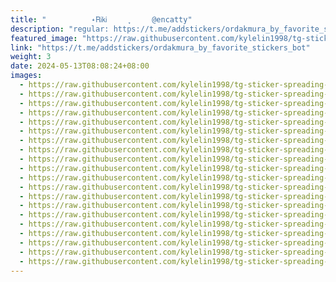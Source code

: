 ```yaml
---
title: "‌ ‌ ‌ ‌‌ ‌‌ ‌  ‌   ˖࣪𝖱𝗂𝗄𝗂‌ ‌ ‌ ‌ ‌ ִֶָ‌ ‌ ‌   @encatty"
description: "regular: https://t.me/addstickers/ordakmura_by_favorite_stickers_bot"
featured_image: "https://raw.githubusercontent.com/kylelin1998/tg-sticker-spreading-worldwide-images/main/img/a4dcd33b-501b-4ff2-b23b-04f8bada17e0.jpg"
link: "https://t.me/addstickers/ordakmura_by_favorite_stickers_bot"
weight: 3
date: 2024-05-13T08:08:24+08:00
images:
  - https://raw.githubusercontent.com/kylelin1998/tg-sticker-spreading-worldwide-images/main/img/a4dcd33b-501b-4ff2-b23b-04f8bada17e0.jpg
  - https://raw.githubusercontent.com/kylelin1998/tg-sticker-spreading-worldwide-images/main/img/43079d51-6012-4ac8-81ba-7f25828b6602.jpg
  - https://raw.githubusercontent.com/kylelin1998/tg-sticker-spreading-worldwide-images/main/img/0f849a9e-2f00-4189-b75f-6ce22ef62f7d.jpg
  - https://raw.githubusercontent.com/kylelin1998/tg-sticker-spreading-worldwide-images/main/img/3dc7a8fa-cc5d-46dd-873a-71a0b3ec76d4.jpg
  - https://raw.githubusercontent.com/kylelin1998/tg-sticker-spreading-worldwide-images/main/img/4bf4fc48-4119-4bcc-90d1-0209130015e3.jpg
  - https://raw.githubusercontent.com/kylelin1998/tg-sticker-spreading-worldwide-images/main/img/8cb762f7-e492-446e-9844-830f8737a189.jpg
  - https://raw.githubusercontent.com/kylelin1998/tg-sticker-spreading-worldwide-images/main/img/feea3d5a-bf24-497f-a468-741a2c887e10.jpg
  - https://raw.githubusercontent.com/kylelin1998/tg-sticker-spreading-worldwide-images/main/img/c3c093ae-6398-4dc6-851b-71438e648c45.jpg
  - https://raw.githubusercontent.com/kylelin1998/tg-sticker-spreading-worldwide-images/main/img/29a53210-08a3-4366-826b-b5a76fa85f7e.jpg
  - https://raw.githubusercontent.com/kylelin1998/tg-sticker-spreading-worldwide-images/main/img/3254f46d-fcea-4b7c-bef2-53bfc50884f0.jpg
  - https://raw.githubusercontent.com/kylelin1998/tg-sticker-spreading-worldwide-images/main/img/8adaccd5-8202-4c92-8ba6-8eb69aa4fe67.jpg
  - https://raw.githubusercontent.com/kylelin1998/tg-sticker-spreading-worldwide-images/main/img/f1f2992e-da86-4f26-9deb-ae03d9c638e1.jpg
  - https://raw.githubusercontent.com/kylelin1998/tg-sticker-spreading-worldwide-images/main/img/e8c7ec6b-d3ef-4439-a395-3d840b75aa3a.jpg
  - https://raw.githubusercontent.com/kylelin1998/tg-sticker-spreading-worldwide-images/main/img/7b1f3671-d94a-4d80-a5a5-d282f1eca402.jpg
  - https://raw.githubusercontent.com/kylelin1998/tg-sticker-spreading-worldwide-images/main/img/5ee59011-8624-4dda-b2d3-d7905881665c.jpg
  - https://raw.githubusercontent.com/kylelin1998/tg-sticker-spreading-worldwide-images/main/img/9fef68ec-8181-4f49-9ccb-ad079a585bbe.jpg
  - https://raw.githubusercontent.com/kylelin1998/tg-sticker-spreading-worldwide-images/main/img/4bdae21c-78ee-4e02-a529-f9352416b6fc.jpg
  - https://raw.githubusercontent.com/kylelin1998/tg-sticker-spreading-worldwide-images/main/img/310f66be-25d0-4728-9d85-0dc1329e27a6.jpg
  - https://raw.githubusercontent.com/kylelin1998/tg-sticker-spreading-worldwide-images/main/img/38107b52-7210-411a-80cd-457af82ccbf5.jpg
  - https://raw.githubusercontent.com/kylelin1998/tg-sticker-spreading-worldwide-images/main/img/7e2515a8-1975-4579-b3e7-4de1181869ca.jpg
---
```

